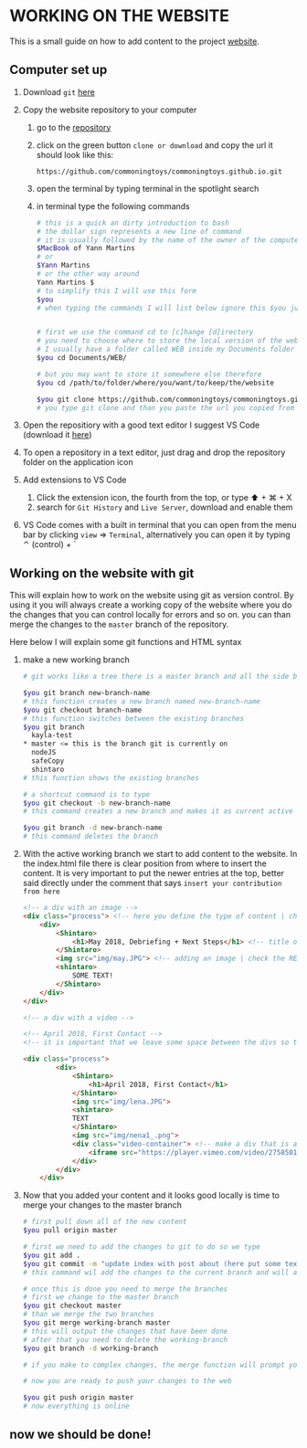 # WORKING ON THE WEBSITE

This is a small guide on how to add content to the project [website](http://commoning.rocks/).

## Computer set up

1. Download `git` [here](https://git-scm.com/download/mac)

2. Copy the website repository to your computer

   1. go to the [repository](https://github.com/commoningtoys/commoningtoys.github.io)

   2. click on the green button `clone or download` and copy the url it should look like this:

      ```
      https://github.com/commoningtoys/commoningtoys.github.io.git
      ```

   3. open the terminal by typing terminal in the spotlight search

   4. in terminal type the following commands

      ```bash
      # this is a quick an dirty introduction to bash
      # the dollar sign represents a new line of command
      # it is usually followed by the name of the owner of the computer (Yann Martins in my case), or by the name of the computer (MacBook of Yann Martins) like this
      $MacBook of Yann Martins
      # or
      $Yann Martins
      # or the other way around 
      Yann Martins $
      # to simplify this I will use this form
      $you
      # when typing the commands I will list below ignore this $you just copy the commands after
      
      
      # first we use the command cd to [c]hange [d]irectory
      # you need to choose where to store the local version of the website
      # I usually have a folder called WEB inside my Documents folder therefore I usually type
      $you cd Documents/WEB/
      
      # but you may want to store it somewhere else therefore  
      $you cd /path/to/folder/where/you/want/to/keep/the/website
      
      $you git clone https://github.com/commoningtoys/commoningtoys.github.io.git
      # you type git clone and than you paste the url you copied from the repository, this should start the downloading process.
      ```

3. Open the repositiory with a good text editor I suggest VS Code (download it [here](https://code.visualstudio.com/))

4. To open a repository in a text editor, just drag and drop the repository folder on the application icon

5. Add extensions to VS Code

   1. Click the extension icon, the fourth from the top, or type ⬆ + ⌘ + X
   2. search for `Git History` and `Live Server`, download and enable them

6. VS Code comes with a built in terminal that you can open from the menu bar by clicking `view` => `Terminal`, alternatively you can open it by typing ⌃ (control)  + `

## Working on the website with git

This will explain how to work on the website using git as version control. By using it you will always create a working copy of the website where you do the changes that you can control locally for errors and so on. you can than merge the changes to the `master` branch of the repository.

Here below I will explain some git functions and HTML syntax

1. make a new working branch

   ```bash
   # git works like a tree there is a master branch and all the side branches to further develop or experiment the website / program. We will use this feature to develop the website safely. the idea is that we create a new branch everytime we need to add some content, we test it locally and than we merge it to the master branch and than we upload it to the web.
   
   $you git branch new-branch-name
   # this function creates a new branch named new-branch-name
   $you git checkout branch-name
   # this function switches between the existing branches
   $you git branch
     kayla-test
   * master <= this is the branch git is currently on
     nodeJS
     safeCopy
     shintaro
   # this function shows the existing branches
   
   # a shortcut command is to type 
   $you git checkout -b new-branch-name
   # this command creates a new branch and makes it as current active branch 
   
   $you git branch -d new-branch-name
   # this command deletes the branch
   
   ```

2. With the active working branch we start to add content to the website. In the index.html file there is clear position from where to insert the content. It is very important to put the newer entries at the top, better said directly under the comment that says `insert your contribution from here`

   ```html
   <!-- a div with an image -->
   <div class="process"> <!-- here you define the type of content | check the README for more info-->
       <div>
           <Shintaro>
               <h1>May 2018, Debriefing + Next Steps</h1> <!-- title of the content -->
           </Shintaro>
           <img src="img/may.JPG"> <!-- adding an image | check the README for more info-->
           <shintaro>
               SOME TEXT!
           </Shintaro>
       </div>
   </div>
   
   <!-- a div with a video -->
   
   <!-- April 2018, First Contact -->
   <!-- it is important that we leave some space between the divs so that we always now where one starts and ends, avoiding overlapping div tags. TO do this we put a commnet between the divs with the title of the following div-->
   
   <div class="process">
           <div>
               <Shintaro>
                   <h1>April 2018, First Contact</h1>
               </Shintaro>
               <img src="img/lena.JPG">
               <shintaro>
               TEXT
               </Shintaro>
               <img src="img/nena1_.png">
               <div class="video-container"> <!-- make a div that is a video container -->
                   <iframe src="https://player.vimeo.com/video/275850147" frameborder="0" webkitallowfullscreen mozallowfullscreen allowfullscreen></iframe>
               </div>
           </div>
       </div>
   
   ```

3. Now that you added your content and it looks good locally is time to merge your changes to the master branch

   ```bash
   # first pull down all of the new content
   $you pull origin master
   
   # first we need to add the changes to git to do so we type
   $you git add .
   $you git commit -m "update index with post about (here put some text about the post SHORT!)" 
   # this command wil add the changes to the current branch and will ask you to leave a comment to comment it you need to write "update index.html with content 'title of the content'"
   
   # once this is done you need to merge the branches
   # first we change to the master branch
   $you git checkout master
   # than we merge the two branches
   $you git merge working-branch master
   # this will output the changes that have been done 
   # after that you need to delete the working-branch
   $you git branch -d working-branch
   
   # if you make to complex changes, the merge function will prompt you to check all the changes, this is a tedious work and if it happens is better if you contact me.
   
   # now you are ready to push your changes to the web
   
   $you git push origin master
   # now everything is online
   ```



## now we should be done!

 
